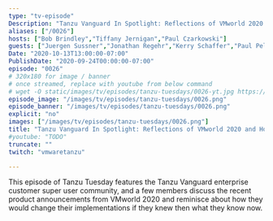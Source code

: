 ```yaml
---
type: "tv-episode"
Description: "Tanzu Vanguard In Spotlight: Reflections of VMworld 2020 and How We Would Change Our Implementations Differently in Retrospect"
aliases: ["/0026"]
hosts: ["Bob Brindley","Tiffany Jernigan","Paul Czarkowski"]
guests: ["Juergen Sussner","Jonathan Regehr","Kerry Schaffer","Paul Pelafas"]
Date: "2020-10-13T13:00:00-07:00"
PublishDate: "2020-09-24T00:00:00-07:00"
episode: "0026"
# 320x180 for image / banner
# once streamed, replace with youtube from below command
# wget -O static/images/tv/episodes/tanzu-tuesdays/0026-yt.jpg https://img.youtube.com/vi/TODO/mqdefault.jpg
episode_image: "/images/tv/episodes/tanzu-tuesdays/0026.png"
episode_banner: "/images/tv/episodes/tanzu-tuesdays/0026.png"
explicit: "no"
images: ["/images/tv/episodes/tanzu-tuesdays/0026.png"]
title: "Tanzu Vanguard In Spotlight: Reflections of VMworld 2020 and How We Would Change Our Implementations Differently in Retrospect"
#youtube: "TODO"
truncate: ""
twitch: "vmwaretanzu"

---
```


This episode of Tanzu Tuesday features the Tanzu Vanguard enterprise customer super user community, and a few members discuss the recent product announcements from VMworld 2020 and reminisce about how they would change their implementations if they knew then what they know now.